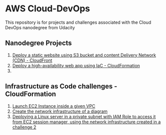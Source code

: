 # AWS Cloud-DevOps
This repository is for projects and challenges associated with the Cloud DevOps nanodegree from Udacity

## Nanodegree Projects
  1. [Deploy a static website using S3 bucket and content Delivery Network (CDN) - CloudFront](./Projects/Deploy%20a%20static%20website%20using%20S3%20bucket%20and%20CloudFront) 
  2. [Deploy a high-availability web app using IaC - CloudFormation](./Projects/Deploy%20a%20high-availability%20web%20app%20using%20CloudFormation)
  3. 
  
## Infrastructure as Code challenges - CloudFormation
  1. [Launch EC2 Instance inside a given VPC](./infrastructure-as-code-challenges/1-%20Create%20an%20EC2%20instance%20in%20a%20given%20VPC)
  2. [Create the network infrastructure of a diagram](./infrastructure-as-code-challenges/2-%20Create%20the%20network%20infrastructure%20of%20a%20diagram)
  3. [Deploying a Linux server in a private subnet with IAM Role to access it from EC2 session manager, using the network infrastructure created in a challenge 2](./infrastructure-as-code-challenges/3-%20Deploying%20a%20Linux%20server%20in%20a%20private%20subnet/)
